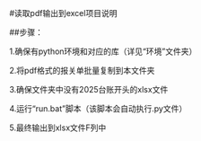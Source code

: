 \#读取pdf输出到excel项目说明

\##步骤：

1.确保有python环境和对应的库（详见“环境”文件夹）

2.将pdf格式的报关单批量复制到本文件夹

3.确保文件夹中没有2025台账开头的xlsx文件

4.运行“run.bat”脚本（该脚本会自动执行.py文件）

5.最终输出到xlsx文件F列中

